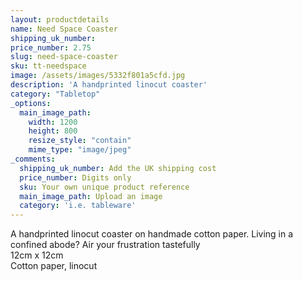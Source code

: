 ```yaml
---
layout: productdetails
name: Need Space Coaster
shipping_uk_number: 
price_number: 2.75
slug: need-space-coaster
sku: tt-needspace
image: /assets/images/5332f801a5cfd.jpg
description: 'A handprinted linocut coaster'
category: "Tabletop"
_options:
  main_image_path:
    width: 1200
    height: 800
    resize_style: "contain"
    mime_type: "image/jpeg"
_comments:
  shipping_uk_number: Add the UK shipping cost
  price_number: Digits only
  sku: Your own unique product reference
  main_image_path: Upload an image
  category: 'i.e. tableware'
---
```

A handprinted linocut coaster on handmade cotton paper. Living in a confined abode? Air your frustration tastefully  
12cm x 12cm  
Cotton paper, linocut
